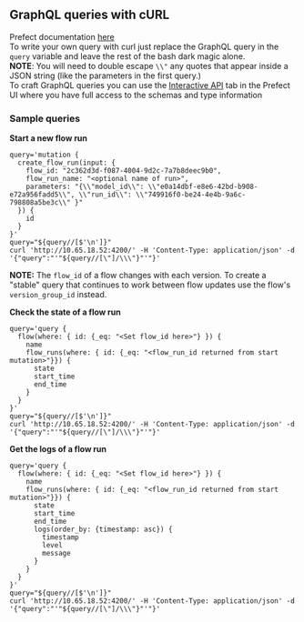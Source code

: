 ## GraphQL queries with cURL

Prefect documentation [here](https://docs.prefect.io/orchestration/concepts/api.html)  
To write your own query with curl just replace the GraphQL query in the `query` variable and leave the rest of the bash dark magic alone.  
**NOTE**: You will need to double escape `\\"` any quotes that appear inside a JSON string (like the parameters in the first query.)  
To craft GraphQL queries you can use the [Interactive API](http://10.65.18.52:8080/default/api) tab in the Prefect UI where you have full access to the schemas and type information

### Sample queries

**Start a new flow run**
```
query='mutation {
  create_flow_run(input: {
    flow_id: "2c362d3d-f087-4004-9d2c-7a7b8deec9b0",
    flow_run_name: "<optional name of run>",
    parameters: "{\\"model_id\\": \\"e0a14dbf-e8e6-42bd-b908-e72a956fadd5\\", \\"run_id\\": \\"749916f0-be24-4e4b-9a6c-798808a5be3c\\" }"
  }) {
    id
  }
}'
query="${query//[$'\n']}"
curl 'http://10.65.18.52:4200/' -H 'Content-Type: application/json' -d '{"query":"'"${query//[\"]/\\\"}"'"}'
```
**NOTE:** The `flow_id` of a flow changes with each version. To create a "stable" query that continues to work between flow updates use the flow's `version_group_id` instead.

**Check the state of a flow run**
```
query='query {
  flow(where: { id: {_eq: "<Set flow_id here>"} }) {
    name
    flow_runs(where: { id: {_eq: "<flow_run_id returned from start mutation>"}}) {
      state
      start_time
      end_time
    }
  }
}'
query="${query//[$'\n']}"
curl 'http://10.65.18.52:4200/' -H 'Content-Type: application/json' -d '{"query":"'"${query//[\"]/\\\"}"'"}'
```

**Get the logs of a flow run**
```
query='query {
  flow(where: { id: {_eq: "<Set flow_id here>"} }) {
    name
    flow_runs(where: { id: {_eq: "<flow_run_id returned from start mutation>"}}) {
      state
      start_time
      end_time
      logs(order_by: {timestamp: asc}) {
        timestamp
        level
        message
      }
    }
  }
}'
query="${query//[$'\n']}"
curl 'http://10.65.18.52:4200/' -H 'Content-Type: application/json' -d '{"query":"'"${query//[\"]/\\\"}"'"}'
```